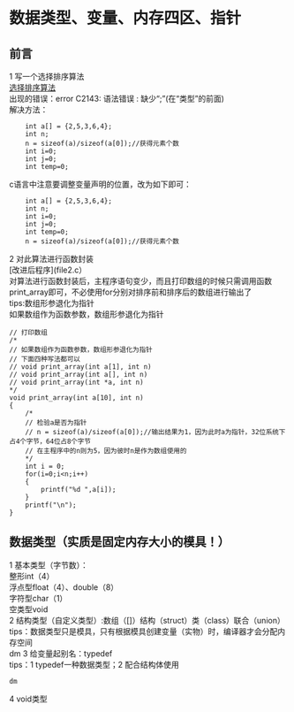 # 数据类型、变量、内存四区、指针
## 前言
1 写一个选择排序算法  
[选择排序算法](file1.c)  
出现的错误：error C2143: 语法错误 : 缺少“;”(在“类型”的前面)  
解决方法：  
```
	int a[] = {2,5,3,6,4};
	int n;
	n = sizeof(a)/sizeof(a[0]);//获得元素个数
	int i=0;
	int j=0;
	int temp=0;
```
c语言中注意要调整变量声明的位置，改为如下即可：  
```
	int a[] = {2,5,3,6,4};
	int n;
	int i=0;
	int j=0;
	int temp=0;
	n = sizeof(a)/sizeof(a[0]);//获得元素个数
```
2 对此算法进行函数封装  
[改进后程序](file2.c）  
对算法进行函数封装后，主程序语句变少，而且打印数组的时候只需调用函数print_array即可，不必使用for分别对排序前和排序后的数组进行输出了  
tips:数组形参退化为指针  
如果数组作为函数参数，数组形参退化为指针  
```
// 打印数组
/*
// 如果数组作为函数参数，数组形参退化为指针
// 下面四种写法都可以
// void print_array(int a[1], int n)
// void print_array(int a[], int n)
// void print_array(int *a, int n)
*/
void print_array(int a[10], int n)
{
	/*
	// 检验a是否为指针
	// n = sizeof(a)/sizeof(a[0]);//输出结果为1，因为此时a为指针，32位系统下占4个字节，64位占8个字节
	// 在主程序中的n则为5，因为彼时n是作为数组使用的
	*/
	int i = 0;
	for(i=0;i<n;i++)
	{
		printf("%d ",a[i]);
	}
	printf("\n");
}
```
## 数据类型（实质是固定内存大小的模具！）
1 基本类型（字节数）：  
 整形int（4）  
 浮点型float（4）、double（8）  
 字符型char（1）  
 空类型void  
2 结构类型（自定义类型）:数组（[]）结构（struct）类（class）联合（union）  
tips：数据类型只是模具，只有根据模具创建变量（实物）时，编译器才会分配内存空间  
dm
3 给变量起别名：typedef  
tips：1 typedef一种数据类型；2 配合结构体使用  
```
dm
```
4 void类型  
